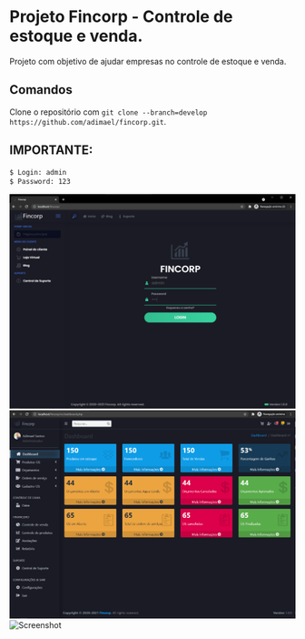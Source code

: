 # Projeto Fincorp - Controle de estoque e venda.

Projeto com objetivo de ajudar empresas no controle de estoque e venda.

## Comandos

Clone o repositório com `git clone --branch=develop https://github.com/adimael/fincorp.git`.

## IMPORTANTE:

```sh
$ Login: admin
$ Password: 123
```

![Screenshot](/Screenshot/Screenshot1.PNG)
![Screenshot](/Screenshot/Screenshot2.PNG)
![Screenshot](/Screenshot/Screenshot3.PNG)